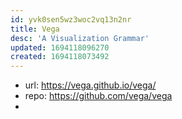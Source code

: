 ```yaml
---
id: yvk0sen5wz3woc2vq13n2nr
title: Vega
desc: 'A Visualization Grammar'
updated: 1694118096270
created: 1694118073492
---
```


- url: https://vega.github.io/vega/
- repo: https://github.com/vega/vega
- 